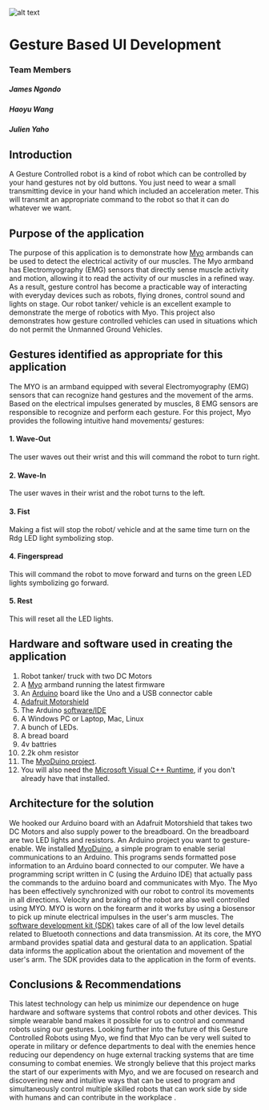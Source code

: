 ![alt text](https://github.com/jamesngondo2013/Gesture-Based-UI-Development/blob/master/arduino_motor.png)
# Gesture Based UI Development

### Team Members
##### James Ngondo
##### Haoyu Wang
##### Julien Yaho

## Introduction
A Gesture Controlled robot is a kind of robot which can be controlled by  your hand gestures not by old buttons.
You just need to wear a small transmitting device in your hand which included an acceleration meter.
This will transmit an appropriate command to the robot so that it can do whatever we want.

## Purpose of the application 
The purpose of this application is to demonstrate how [Myo](https://www.myo.com/) armbands can be used to detect the electrical activity of our muscles. 
The Myo armband has Electromyography (EMG) sensors that directly sense muscle activity and motion, allowing it to read the activity 
of our muscles in a refined way. As a result, gesture control has become a practicable way of interacting with everyday devices such as robots, 
flying drones, control sound and lights on stage. Our robot tanker/ vehicle is an excellent example to demonstrate the merge of robotics with Myo.
This project also demonstrates how gesture controlled vehicles can used in situations which do not permit the Unmanned Ground Vehicles.

## Gestures identified as appropriate for this application 
The MYO is an armband equipped with several Electromyography (EMG) sensors that can recognize hand gestures and the movement of the arms. Based on the electrical 
impulses generated by muscles, 8 EMG sensors are responsible to recognize and perform each gesture.
For this project, Myo provides the following intuitive hand movements/ gestures:

#### 1. Wave-Out
The user waves out their wrist and this will command the robot to turn right.
#### 2. Wave-In
The user waves in their wrist and the robot turns to the left.
#### 3. Fist
Making a fist will stop the robot/ vehicle and at the same time turn on the Rdg LED light symbolizing stop.
#### 4. Fingerspread
This will command the robot to move forward and turns on the green LED lights symbolizing go forward.
#### 5. Rest
This will reset all the LED lights.

## Hardware and software used in creating the application
1. Robot tanker/ truck with two DC Motors
2. A [Myo](https://www.myo.com/) armband running the latest firmware
3. An [Arduino](https://www.arduino.cc/en/Main/ArduinoBoardUno) board like the Uno and a USB connector cable
4. [Adafruit Motorshield](http://www.adafruit.com/products/1438)
5. The Arduino [software/IDE](https://www.arduino.cc/en/Main/Software)
6. A Windows PC or Laptop, Mac, Linux
7. A bunch of LEDs.
8. A bread board
9. 4v battries
10. 2.2k ohm resistor
11. The [MyoDuino project](https://market.myo.com/app/54bd7403e4b00db53ad527a2/myoduino-). 
12. You will also need the [Microsoft Visual C++ Runtime](https://support.microsoft.com/en-us/kb/2977003), if you don't already have that installed.

## Architecture for the solution 
We hooked our Arduino board with an Adafruit Motorshield that takes two DC Motors and also supply power to the breadboard.
On the breadboard are two LED lights and resistors. An Arduino project you want to gesture-enable. 
We installed [MyoDuino](https://market.myo.com/app/54bd7403e4b00db53ad527a2/myoduino-), a simple program to enable serial communications to an Arduino. This programs sends formatted pose information to an Arduino board connected to our computer.
We have a programming script written in C (using the Arduino IDE) that actually pass the commands to the arduino board and communicates with Myo.
The Myo has been effectively synchronized with our robot to control its movements in all directions. Velocity and braking of the robot are also well controlled using MYO.
MYO is worn on the forearm and it works by using a biosensor to pick up minute electrical impulses in the user's arm muscles.
The [software development kit (SDK)](https://developer.thalmic.com/) takes care of all of the low level details related to Bluetooth connections and data transmission. At its core, 
the MYO armband provides spatial data and gestural data to an application. Spatial data informs the application about the orientation and movement 
of the user's arm. The SDK provides data to the application in the form of events. 

## Conclusions & Recommendations
This latest technology can help us minimize our dependence on huge hardware and software systems that control robots and other devices. 
This simple wearable band makes it possible for us to control and command robots using our gestures.
Looking further into the future of this Gesture Controlled Robots using Myo, we find that Myo can be very well suited to operate in military or 
defence departments to deal with the enemies hence reducing our dependency on huge external tracking systems that are time consuming to combat enemies.
We strongly believe that this project marks the start of our experiments with Myo, and we are focused on research and 
discovering new and intuitive ways that can be used to program and simultaneously control multiple skilled robots that 
can work side by side with humans and can contribute in the workplace . 

